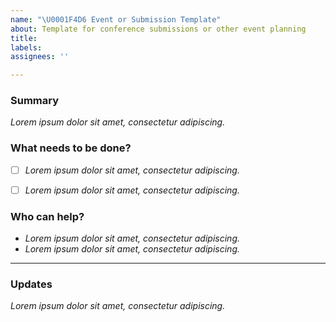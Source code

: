 ```yaml
---
name: "\U0001F4D6 Event or Submission Template"
about: Template for conference submissions or other event planning
title:
labels:
assignees: ''

---
```


### Summary

*Lorem ipsum dolor sit amet, consectetur adipiscing.*

### What needs to be done?

- [ ] *Lorem ipsum dolor sit amet, consectetur adipiscing.*
- [ ] *Lorem ipsum dolor sit amet, consectetur adipiscing.*


### Who can help?


* *Lorem ipsum dolor sit amet, consectetur adipiscing.*
* *Lorem ipsum dolor sit amet, consectetur adipiscing.*


---

### Updates

*Lorem ipsum dolor sit amet, consectetur adipiscing.*
